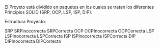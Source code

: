 El Proyeto está dividido en paquetes en los cuales se tratan los diferentes Principios SOLID (SRP, OCP, LSP, ISP, DIP).

Estructura Proyecto:

SRP
  SRPInocorrecta
  SRPCorrecta
OCP
  OCPInocorrecta
  OCPCorrecta
LSP
  LSPInocorrecta
  LSPCorrecta
ISP
  ISPInocorrecta
  ISPCorrecta
DIP
  DIPInocorrecta
  DIPCorrecta

